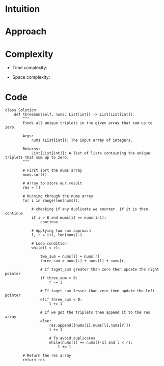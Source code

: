 # Intuition

<!-- Describe your first thoughts on how to solve this problem. -->

# Approach

<!-- Describe your approach to solving the problem. -->

# Complexity

- Time complexity:
<!-- Add your time complexity here, e.g. $$O(n)$$ -->

- Space complexity:
<!-- Add your space complexity here, e.g. $$O(n)$$ -->

# Code

```
class Solution:
    def threeSum(self, nums: List[int]) -> List[List[int]]:
        """
        Finds all unique triplets in the given array that sum up to zero.

        Args:
            nums (List[int]): The input array of integers.

        Returns:
            List[List[int]]: A list of lists containing the unique triplets that sum up to zero.
        """

        # First sort the nums array
        nums.sort()

        # Array to store our result
        res = []

        # Running through the nums array
        for i in range(len(nums)):

            # checking if any duplicate we counter. If it is then continue
            if i > 0 and nums[i] == nums[i-1]:
                continue

            # Applying two sum approach
            l, r = i+1, len(nums)-1

            # Loop condition
            while(l < r):

                two_sum = nums[l] + nums[r]
                three_sum = nums[i] + nums[l] + nums[r]

                # If taget_sum greater than zero then update the right pointer
                if three_sum > 0:
                    r -= 1

                # If taget_sum lesser than zero then update the left pointer
                elif three_sum < 0:
                    l += 1

                # If we got the triplets then append it to the res array
                else:
                    res.append([nums[i],nums[l],nums[r]])
                    l += 1

                    # To avoid duplicates
                    while(nums[l] == nums[l-1] and l < r):
                        l += 1

        # Return the res array
        return res
```
